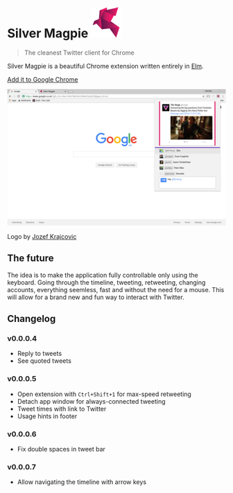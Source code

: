 # Silver Magpie ![banner](assets/icon-sizes/ms-icon-70x70.png)

>The cleanest Twitter client for Chrome

Silver Magpie is a beautiful Chrome extension written entirely in [Elm](elm-lang.org).

[Add it to Google Chrome](https://chrome.google.com/webstore/detail/silver-magpie/fodacnnlggakjhanpmjacokgpngeeabi)

![Screenshot](assets/screenshot-resized-1.png)

Logo by [Jozef Krajcovic](http://jozefkrajcovic.sk/)

## The future

The idea is to make the application fully controllable only using the keyboard. Going through the timeline, tweeting, retweeting, changing accounts, everything seemless, fast and without the need for a mouse.
This will allow for a brand new and fun way to interact with Twitter.

## Changelog

### v0.0.0.4

- Reply to tweets
- See quoted tweets

### v0.0.0.5

- Open extension with `Ctrl+Shift+1` for max-speed retweeting
- Detach app window for always-connected tweeting
- Tweet times with link to Twitter
- Usage hints in footer

### v0.0.0.6

- Fix double spaces in tweet bar


### v0.0.0.7

- Allow navigating the timeline with arrow keys
